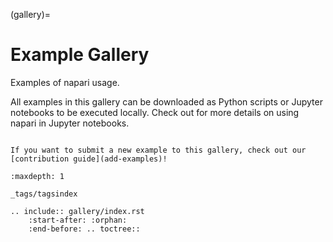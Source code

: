 (gallery)=
# Example Gallery

Examples of napari usage.

All examples in this gallery can be downloaded as Python scripts or Jupyter
notebooks to be executed locally. Check out [](launch-jupyter) for more details
on using napari in Jupyter notebooks.

```{note}

If you want to submit a new example to this gallery, check out our
[contribution guide](add-examples)!
```

```{toctree}
:maxdepth: 1

_tags/tagsindex
```

```{eval-rst}
.. include:: gallery/index.rst
    :start-after: :orphan:
    :end-before: .. toctree::
```
